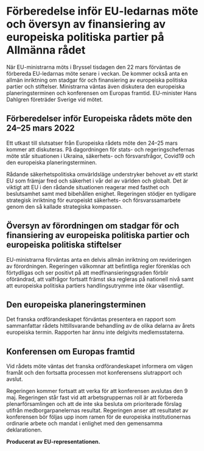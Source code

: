# Förberedelse inför EU-ledarnas möte och översyn av finansiering av europeiska politiska partier på Allmänna rådet

När EU\-ministrarna möts i Bryssel tisdagen den 22 mars förväntas de förbereda EU\-ledarnas möte senare i veckan. De kommer också anta en allmän inriktning om stadgar för och finansiering av europeiska politiska partier och stiftelser. Ministrarna väntas även diskutera den europeiska planeringsterminen och konferensen om Europas framtid. EU\-minister Hans Dahlgren företräder Sverige vid mötet.


## Förberedelser inför Europeiska rådets möte den 24–25 mars 2022

Ett utkast till slutsatser från Europeiska rådets möte den 24–25 mars kommer att diskuteras. På dagordningen för stats\- och regeringschefernas möte står situationen i Ukraina, säkerhets\- och försvarsfrågor, Covid19 och den europeiska planeringsterminen.

Rådande säkerhetspolitiska omvärldsläge understryker behovet av ett starkt EU som främjar fred och säkerhet i vår del av världen och globalt. Det är viktigt att EU i den rådande situationen reagerar med fasthet och beslutsamhet samt med bibehållen enighet. Regeringen stödjer en tydligare strategisk inriktning för europeiskt säkerhets\- och försvarssamarbete genom den så kallade strategiska kompassen.

## Översyn av förordningen om stadgar för och finansiering av europeiska politiska partier och europeiska politiska stiftelser

EU\-ministrarna förväntas anta en delvis allmän inriktning om revideringen av förordningen. Regeringen välkomnar att befintliga regler förenklas och förtydligas och ser positivt på att medfinansieringsgraden förblir oförändrad, att valfrågor fortsatt främst ska regleras på nationell nivå samt att europeiska politiska partiers handlingsutrymme inte ökar väsentligt.

## Den europeiska planeringsterminen

Det franska ordförandeskapet förväntas presentera en rapport som sammanfattar rådets hittillsvarande behandling av de olika delarna av årets europeiska termin. Rapporten har ännu inte delgivits medlemsstaterna.

## Konferensen om Europas framtid

Vid rådets möte väntas det franska ordförandeskapet informera om vägen framåt och den fortsatta processen mot konferensens slutrapport och avslut.

Regeringen kommer fortsatt att verka för att konferensen avslutas den 9 maj. Regeringen står fast vid att arbetsgruppernas roll är att förbereda plenarförsamlingen och att de inte ska besluta om prioriterade förslag utifrån medborgarpanelernas resultat. Regeringen anser att resultatet av konferensen bör följas upp inom ramen för de europeiska institutionernas ordinarie arbete och mandat i enlighet med den gemensamma deklarationen.


**Producerat av EU\-representationen.**
